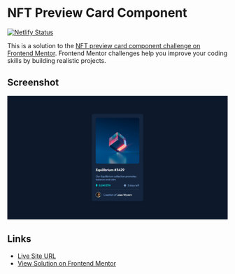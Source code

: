 # NFT Preview Card Component

[![Netlify Status](https://api.netlify.com/api/v1/badges/e93a71f8-21d2-4eb3-a771-1fff6d9868c2/deploy-status)](https://app.netlify.com/sites/nft-card-0x/deploys)

This is a solution to the [NFT preview card component challenge on Frontend Mentor](https://www.frontendmentor.io/challenges/nft-preview-card-component-SbdUL_w0U). Frontend Mentor challenges help you improve your coding skills by building realistic projects.

## Screenshot

![Solution screenshot for the the NFT preview card component coding challenge](./assets/images/screenshot.png)

## Links

- [Live Site URL](https://nft-card-0x.netlify.app/)
- [View Solution on Frontend Mentor](https://www.frontendmentor.io/solutions/nft-preview-card-component-01Pu2gPhgv)
